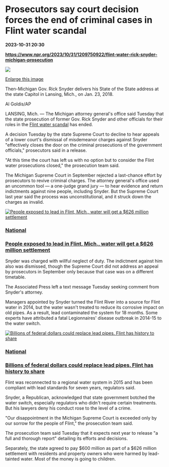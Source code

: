 # Prosecutors say court decision forces the end of criminal cases in Flint water scandal

**2023-10-31 20:30**

**https://www.npr.org/2023/10/31/1209750922/flint-water-rick-snyder-michigan-prosecution**

 ![](https://media.npr.org/assets/img/2023/10/31/ap23304654560690-5712005fdb9e96f71164bacb0349175db3cc2b7c-s1100-c50.jpg) 

[Enlarge this image](https://media.npr.org/assets/img/2023/10/31/ap23304654560690-5712005fdb9e96f71164bacb0349175db3cc2b7c-s1200.jpg)

Then-Michigan Gov. Rick Snyder delivers his State of the State address at the state Capitol in Lansing, Mich., on Jan. 23, 2018.

Al Goldis/AP

LANSING, Mich. — The Michigan attorney general's office said Tuesday that the state prosecution of former Gov. Rick Snyder and other officials for their roles in the [Flint water scandal](https://www.npr.org/2022/10/05/1126884708/a-michigan-judge-drops-felony-charges-against-7-people-in-flint-water-scandal) has ended.

A decision Tuesday by the state Supreme Court to decline to hear appeals of a lower court's dismissal of misdemeanor charges against Snyder "effectively closes the door on the criminal prosecutions of the government officials," prosecutors said in a release.

"At this time the court has left us with no option but to consider the Flint water prosecutions closed," the prosecution team said.

The Michigan Supreme Court in September rejected a last-chance effort by prosecutors to revive criminal charges. The attorney general's office used an uncommon tool — a one-judge grand jury — to hear evidence and return indictments against nine people, including Snyder. But the Supreme Court last year said the process was unconstitutional, and it struck down the charges as invalid.

[![People exposed to lead in Flint, Mich., water will get a $626 million settlement ](https://media.npr.org/assets/img/2021/11/10/ap21314811899352_sq-8a8b25f480d1f703a1b252d92134e0e2e17bdbcf-s100-c15.jpg)](https://www.npr.org/2021/11/10/1054487544/judge-oks-flint-water-settlement-lead)

### [National](https://www.npr.org/sections/national/)

### [People exposed to lead in Flint, Mich., water will get a $626 million settlement](https://www.npr.org/2021/11/10/1054487544/judge-oks-flint-water-settlement-lead)

Snyder was charged with willful neglect of duty. The indictment against him also was dismissed, though the Supreme Court did not address an appeal by prosecutors in September only because that case was on a different timetable.

The Associated Press left a text message Tuesday seeking comment from Snyder's attorney.

Managers appointed by Snyder turned the Flint River into a source for Flint water in 2014, but the water wasn't treated to reduce its corrosive impact on old pipes. As a result, lead contaminated the system for 18 months. Some experts have attributed a fatal Legionnaires' disease outbreak in 2014-15 to the water switch.

[![Billions of federal dollars could replace lead pipes. Flint has history to share](https://media.npr.org/assets/img/2021/09/16/2021-9-4-detroitflintinfrastructure036_sq-4f10f96e6875b9898de3afe20c330ce1282afb8e-s100-c15.jpg)](https://www.npr.org/2021/11/30/1037897216/billions-of-federal-dollars-could-replace-lead-pipes-flint-has-history-to-share)

### [National](https://www.npr.org/sections/national/)

### [Billions of federal dollars could replace lead pipes. Flint has history to share](https://www.npr.org/2021/11/30/1037897216/billions-of-federal-dollars-could-replace-lead-pipes-flint-has-history-to-share)

Flint was reconnected to a regional water system in 2015 and has been compliant with lead standards for seven years, regulators said.

Snyder, a Republican, acknowledged that state government botched the water switch, especially regulators who didn't require certain treatments. But his lawyers deny his conduct rose to the level of a crime.

"Our disappointment in the Michigan Supreme Court is exceeded only by our sorrow for the people of Flint," the prosecution team said.

The prosecution team said Tuesday that it expects next year to release "a full and thorough report" detailing its efforts and decisions.

Separately, the state agreed to pay $600 million as part of a $626 million settlement with residents and property owners who were harmed by lead-tainted water. Most of the money is going to children.